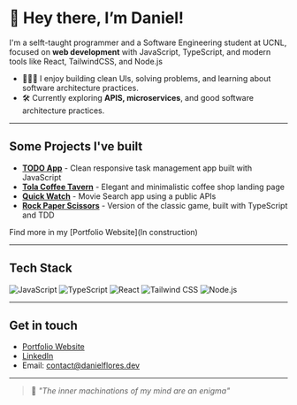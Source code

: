 # 👋 Hey there, I’m Daniel!
I'm a selft-taught programmer and a Software Engineering student at UCNL, focused on **web development** with JavaScript, TypeScript, and modern tools like React, TailwindCSS, and Node.js
- 👨🏻‍💻 I enjoy building clean UIs, solving problems, and learning about software architecture practices.
- 🛠 Currently exploring **APIS, microservices**, and good software architecture practices. 

---

## Some Projects I've built

- [**TODO App**](https://devnielote.github.io/todo-app/) - Clean responsive task management app built with JavaScript
- [**Tola Coffee Tavern**](https://devnielote.github.io/tola-coffee-tavern/) - Elegant and minimalistic coffee shop landing page
- [**Quick Watch**](https://devnielote.github.io/quick-watch/#) - Movie Search app using a public APIs
- [**Rock Paper Scissors**](https://devnielote.github.io/rock-paper-scissors/) - Version of the classic game, built with TypeScript and TDD

Find more in my [Portfolio Website](In construction)

---

## Tech Stack

![JavaScript](https://img.shields.io/badge/-JavaScript-F7DF1E?style=flat&logo=javascript&logoColor=black)
![TypeScript](https://img.shields.io/badge/-TypeScript-3178C6?style=flat&logo=typescript&logoColor=white)
![React](https://img.shields.io/badge/-React-20232A?style=flat&logo=react)
![Tailwind CSS](https://img.shields.io/badge/-Tailwind%20CSS-38B2AC?style=flat&logo=tailwind-css)
![Node.js](https://img.shields.io/badge/-Node.js-339933?style=flat&logo=node.js&logoColor=white)

---

## Get in touch

- [Portfolio Website](Soon...)
- [LinkedIn](https://www.linkedin.com/in/danielflorescardona/)
- Email: contact@danielflores.dev

---
> 🥛 *"The inner machinations of my mind are an enigma"*


<!---
Devnielote/Devnielote is a ✨ special ✨ repository because its `README.md` (this file) appears on your GitHub profile.
You can click the Preview link to take a look at your changes.
--->

